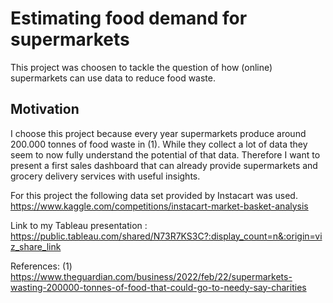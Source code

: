 # Estimating food demand for supermarkets
This project was choosen to tackle the question of how (online) supermarkets can use data to reduce food waste.

## Motivation
I choose this project because every year supermarkets produce around 200.000 tonnes of food waste in (1). While they collect a lot of data they seem to now fully understand the potential of that data. Therefore I want to present a first sales dashboard that can already provide supermarkets and grocery delivery services with useful insights.

For this project the following data set provided by Instacart was used. https://www.kaggle.com/competitions/instacart-market-basket-analysis

Link to my Tableau presentation : https://public.tableau.com/shared/N73R7KS3C?:display_count=n&:origin=viz_share_link

References:
(1) https://www.theguardian.com/business/2022/feb/22/supermarkets-wasting-200000-tonnes-of-food-that-could-go-to-needy-say-charities
